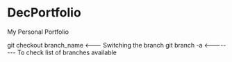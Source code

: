 # DecPortfolio
My Personal Portfolio


git checkout branch_name <--- Switching the branch
git branch -a <-------- To check list of branches available

